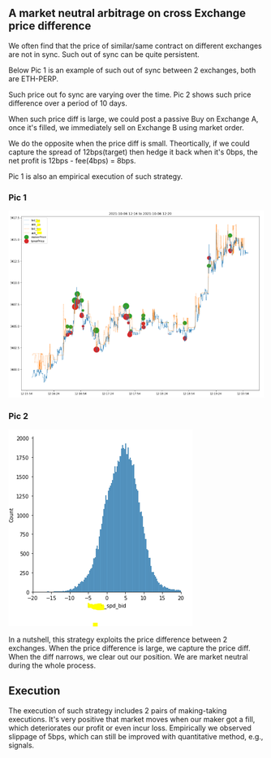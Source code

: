 ## A market neutral arbitrage on cross Exchange price difference

We often find that the price of similar/same contract on different exchanges are not in sync. Such out of sync can be quite persistent.

Below Pic 1 is an example of such out of sync between 2 exchanges, both are ETH-PERP. 

Such price out fo sync are varying over the time. Pic 2 shows such price difference over a period of 10 days.

When such price diff is large, we could post a passive Buy on Exchange A, once it's filled, we immediately sell on Exchange B using market order.

We do the opposite when the price diff is small. Theortically, if we could capture the spread of 12bps(target) then hedge it back when it's 0bps, the net profit is 12bps - fee(4bps) = 8bps.

Pic 1 is also an empirical execution of such strategy.

### Pic 1
![Happy Christmas](spread_capture_arbitrage.PNG)


### Pic 2
![Happy Christmas](exchange_price_spd.PNG)


In a nutshell, this strategy exploits the price difference between 2 exchanges. When the price difference is large, we capture the price diff. When the diff narrows, we clear out our position. 
We are market neutral during the whole process.

## Execution
The execution of such strategy includes 2 pairs of making-taking executions. It's very positive that market moves when our maker got a fill, which deteriorates our profit or even incur loss. Empirically we observed slippage of 5bps, which can still be improved with quantitative method, e.g., signals.
